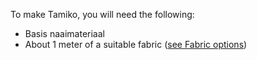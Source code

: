 To make Tamiko, you will need the following:

- Basis naaimateriaal
- About 1 meter of a suitable fabric ([see Fabric options](/docs/patterns/tamiko/fabric))

